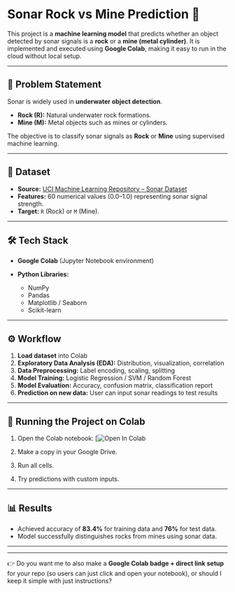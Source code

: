 # Sonar Rock vs Mine Prediction 🎯

This project is a **machine learning model** that predicts whether an object detected by sonar signals is a **rock** or a **mine (metal cylinder)**.
It is implemented and executed using **Google Colab**, making it easy to run in the cloud without local setup.

---

## 📌 Problem Statement

Sonar is widely used in **underwater object detection**.

* **Rock (R):** Natural underwater rock formations.
* **Mine (M):** Metal objects such as mines or cylinders.

The objective is to classify sonar signals as **Rock** or **Mine** using supervised machine learning.

---

## 📂 Dataset

* **Source:** [UCI Machine Learning Repository – Sonar Dataset](https://archive.ics.uci.edu/ml/datasets/connectionist+bench+sonar+mines+vs+rocks)
* **Features:** 60 numerical values (0.0–1.0) representing sonar signal strength.
* **Target:** `R` (Rock) or `M` (Mine).

---

## 🛠️ Tech Stack

* **Google Colab** (Jupyter Notebook environment)
* **Python Libraries:**

  * NumPy
  * Pandas
  * Matplotlib / Seaborn
  * Scikit-learn

---

## ⚙️ Workflow

1. **Load dataset** into Colab
2. **Exploratory Data Analysis (EDA):** Distribution, visualization, correlation
3. **Data Preprocessing:** Label encoding, scaling, splitting
4. **Model Training:** Logistic Regression / SVM / Random Forest
5. **Model Evaluation:** Accuracy, confusion matrix, classification report
6. **Prediction on new data:** User can input sonar readings to test results

---

## 🚀 Running the Project on Colab

1. Open the Colab notebook:
   [![Open In Colab](https://colab.research.google.com/drive/1S5lRrlTpSHk1BKSquHjOkxBeB1zSGJcv#scrollTo=GWNAgKaar0Nn)

2. Make a copy in your Google Drive.

3. Run all cells.

4. Try predictions with custom inputs.

---

## 📊 Results

* Achieved accuracy of **83.4%** for training data and **76%** for test data.
* Model successfully distinguishes rocks from mines using sonar data.

---

---

👉 Do you want me to also make a **Google Colab badge + direct link setup** for your repo (so users can just click and open your notebook), or should I keep it simple with just instructions?
